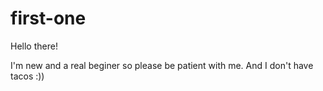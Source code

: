 # first-one

Hello there!

I'm new and a real beginer so please be patient with me.
And I don't have tacos :))
